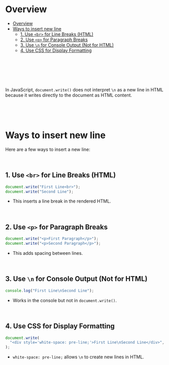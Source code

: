 # Overview

- [Overview](#overview)
- [Ways to insert new line](#ways-to-insert-new-line)
  - [1. Use `<br>` for Line Breaks (HTML)](#1-use-br-for-line-breaks-html)
  - [2. Use `<p>` for Paragraph Breaks](#2-use-p-for-paragraph-breaks)
  - [3. Use `\n` for Console Output (Not for HTML)](#3-use-n-for-console-output-not-for-html)
  - [4. Use CSS for Display Formatting](#4-use-css-for-display-formatting)

&nbsp;

&nbsp;

&nbsp;

In JavaScript, `document.write()` does not interpret `\n` as a new line in HTML because it writes directly to the document as HTML content.

&nbsp;

&nbsp;

# Ways to insert new line

Here are a few ways to insert a new line:

&nbsp;

## 1. Use `<br>` for Line Breaks (HTML)

```js
document.write("First Line<br>");
document.write("Second Line");
```

- This inserts a line break in the rendered HTML.

&nbsp;

## 2. Use `<p>` for Paragraph Breaks

```js
document.write("<p>First Paragraph</p>");
document.write("<p>Second Paragraph</p>");
```

- This adds spacing between lines.

&nbsp;

## 3. Use `\n` for Console Output (Not for HTML)

```js
console.log("First Line\nSecond Line");
```

- Works in the console but not in `document.write()`.

&nbsp;

## 4. Use CSS for Display Formatting

```js
document.write(
  "<div style='white-space: pre-line;'>First Line\nSecond Line</div>",
);
```

- `white-space: pre-line;` allows `\n` to create new lines in HTML.

&nbsp;

&nbsp;

&nbsp;

&nbsp;

&nbsp;

&nbsp;
